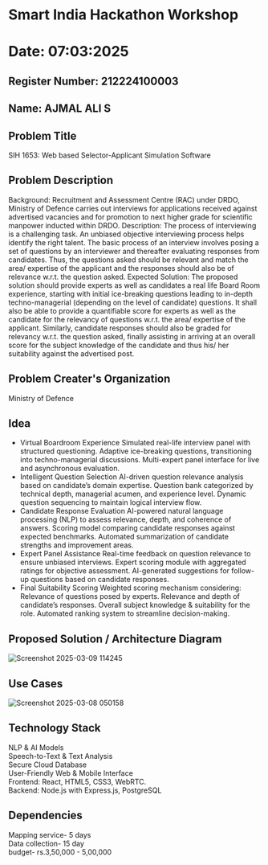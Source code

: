 # Smart India Hackathon Workshop
# Date: 07:03:2025
## Register Number: 212224100003
## Name: AJMAL ALI S
## Problem Title
SIH 1653: Web based Selector-Applicant Simulation Software
## Problem Description
Background: Recruitment and Assessment Centre (RAC) under DRDO, Ministry of Defence carries out interviews for applications received against advertised vacancies and for promotion to next higher grade for scientific manpower inducted within DRDO. Description: The process of interviewing is a challenging task. An unbiased objective interviewing process helps identify the right talent. The basic process of an interview involves posing a set of questions by an interviewer and thereafter evaluating responses from candidates. Thus, the questions asked should be relevant and match the area/ expertise of the applicant and the responses should also be of relevance w.r.t. the question asked. Expected Solution: The proposed solution should provide experts as well as candidates a real life Board Room experience, starting with initial ice-breaking questions leading to in-depth techno-managerial (depending on the level of candidate) questions. It shall also be able to provide a quantifiable score for experts as well as the candidate for the relevancy of questions w.r.t. the area/ expertise of the applicant. Similarly, candidate responses should also be graded for relevancy w.r.t. the question asked, finally assisting in arriving at an overall score for the subject knowledge of the candidate and thus his/ her suitability against the advertised post.

## Problem Creater's Organization
Ministry of Defence

## Idea

* Virtual Boardroom Experience Simulated real-life interview panel with structured questioning. Adaptive ice-breaking questions, transitioning into techno-managerial discussions. Multi-expert panel interface for 
  live and asynchronous evaluation.
* Intelligent Question Selection AI-driven question relevance analysis based on candidate’s domain expertise. Question bank categorized by technical depth, managerial acumen, and experience level. Dynamic         
  question sequencing to maintain logical interview flow.
* Candidate Response Evaluation AI-powered natural language processing (NLP) to assess relevance, depth, and coherence of answers. Scoring model comparing candidate responses against expected benchmarks. 
  Automated summarization of candidate strengths and improvement areas.
* Expert Panel Assistance Real-time feedback on question relevance to ensure unbiased interviews. Expert scoring module with aggregated ratings for objective assessment. AI-generated suggestions for follow-up 
  questions based on candidate responses.
* Final Suitability Scoring Weighted scoring mechanism considering: Relevance of questions posed by experts. Relevance and depth of candidate’s responses. Overall subject knowledge & suitability for the role. 
  Automated ranking system to streamline decision-making.



## Proposed Solution / Architecture Diagram

![Screenshot 2025-03-09 114245](https://github.com/user-attachments/assets/b1a04366-2cd6-4c75-a3c3-8ed273f9d4f1)




## Use Cases

![Screenshot 2025-03-08 050158](https://github.com/user-attachments/assets/b1041ad7-a78b-4948-8c5f-c80fa221d34a)


## Technology Stack

NLP & AI Models <br>
Speech-to-Text & Text Analysis        
Secure Cloud Database   
User-Friendly Web & Mobile Interface <br>
Frontend: React, HTML5, CSS3, WebRTC. <br>
Backend: Node.js with Express.js, PostgreSQL

## Dependencies

Mapping service- 5 days <br>
Data collection- 15 day <br>
budget- rs.3,50,000 - 5,00,000
  
